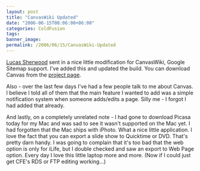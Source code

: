 ```yaml
---
layout: post
title: "CanvasWiki Updated"
date: "2006-06-15T08:06:00+06:00"
categories: ColdFusion 
tags: 
banner_image: 
permalink: /2006/06/15/CanvasWiki-Updated
---
```


<a href="http://www.thebitbucket.net/weblog/">Lucas Sherwood</a> sent in a nice little modification for CanvasWiki, Google Sitemap support. I've added this and updated the build. You can download Canvas from the <a href="http://ray.camdenfamily.com/projects/canvas">project page</a>. 

Also - over the last few days I've had a few people talk to me about Canvas. I believe I told all of them that the main feature I wanted to add was a simple notification system when someone adds/edits a page. Silly me - I forgot I had added that already. 

And lastly, on a completely unrelated note - I had gone to download Picasa today for my Mac and was sad to see it wasn't supported on the Mac yet. I had forgotten that the Mac ships with iPhoto. What a nice little application. I love the fact that you can export a slide show to Quicktime or DVD. That's pretty darn handy. I was going to complain that it's too bad that the web option is only for iLife, but I double checked and saw an export to Web Page option. Every day I love this little laptop more and more. (Now if I could just get CFE's RDS or FTP editing working...)